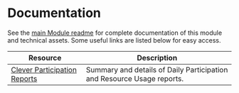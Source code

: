 # Documentation

See the [main Module readme](https://github.com/microsoft/OpenEduAnalytics/blob/main/modules/Digital_Learning_Apps_and_Platforms/Clever/README.md) for complete documentation of this module and technical assets. Some useful links are listed below for easy access.

| Resource | Description |
| --- | --- |
| [Clever Participation Reports](https://support.clever.com/hc/s/articles/360049642311) | Summary and details of Daily Participation and Resource Usage reports. |

